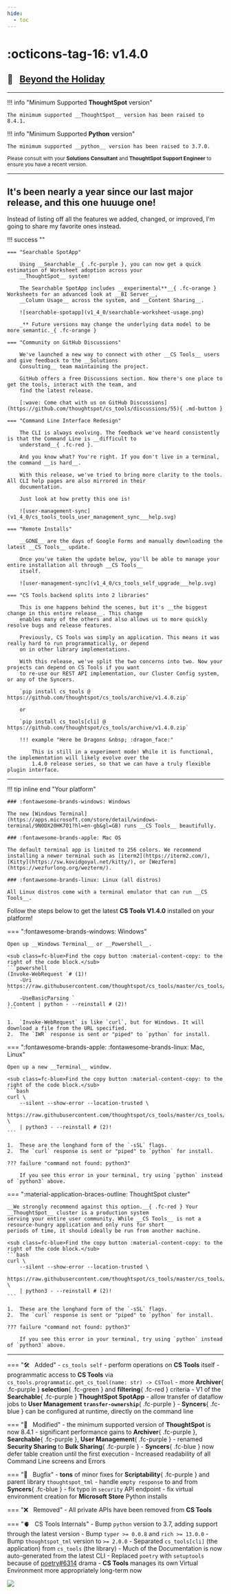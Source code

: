 ```yaml
---
hide:
  - toc
---
```


<style>
    .md-typeset .admonition.success { min-height: 200px; }
</style>

# :octicons-tag-16: v1.4.0
## :rocket: &nbsp; [Beyond the Holiday][gh-release]

---

<div class=grid-even-columns data-columns=2 markdown="block">

!!! info "Minimum Supported __ThoughtSpot__ version"
    
    The minimum supported __ThoughtSpot__ version has been raised to 8.4.1.


!!! info "Minimum Supported __Python__ version"
    
    The minimum supported __python__ version has been raised to 3.7.0.

</div>

<sup>Please consult with your __Solutions Consultant__ and __ThoughtSpot Support Engineer__ to ensure you have a recent
version.</sup>

---

## It's been nearly a year since our last major release, and this one huuuge one!

Instead of listing off all the features we added, changed, or improved, I'm going to share my favorite ones instead.

!!! success ""

    === "Searchable SpotApp"

        Using __Searchable__{ .fc-purple }, you can now get a quick estimation of Worksheet adoption across your
        __ThoughtSpot__ system!

        The Searchable SpotApp includes __experimental**__{ .fc-orange } Worksheets for an advanced look at __BI Server__,
        __Column Usage__ across the system, and __Content Sharing__.

        ![searchable-spotapp](v1_4_0/searchable-worksheet-usage.png)

        _** Future versions may change the underlying data model to be more semantic._{ .fc-orange }

    === "Community on GitHub Discussions"

        We've launched a new way to connect with other __CS Tools__ users and give feedback to the __Solutions
        Consulting__ team maintaining the project.

        GitHub offers a free Discussions section. Now there's one place to get the tools, interact with the team, and
        find the latest release.

        [:wave: Come chat with us on GitHub Discussions](https://github.com/thoughtspot/cs_tools/discussions/55){ .md-button }

    === "Command Line Interface Redesign"

        The CLI is always evolving. The feedback we've heard consistently is that the Command Line is __difficult to
        understand__{ .fc-red }.

        And you know what? You're right. If you don't live in a terminal, the command __is hard__.

        With this release, we've tried to bring more clarity to the tools. All CLI help pages are also mirrored in their
        documentation.

        Just look at how pretty this one is!

        ![user-management-sync](v1_4_0/cs_tools_tools_user_management_sync___help.svg)

    === "Remote Installs"

        __GONE__ are the days of Google Forms and manually downloading the latest __CS Tools__ update.

        Once you've taken the update below, you'll be able to manage your entire installation all through __CS Tools__
        itself.

        ![user-management-sync](v1_4_0/cs_tools_self_upgrade___help.svg)

    === "CS Tools backend splits into 2 libraries"

        This is one happens behind the scenes, but it's __the biggest change in this entire release__. This change
        enables many of the others and also allows us to more quickly resolve bugs and release features.

        Previously, CS Tools was simply an application. This means it was really hard to run programmatically, or depend
        on in other library implementations.

        With this release, we've split the two concerns into two. Now your projects can depend on CS Tools if you want
        to re-use our REST API implementation, our Cluster Config system, or any of the Syncers.

        `pip install cs_tools @ https://github.com/thoughtspot/cs_tools/archive/v1.4.0.zip`

        or 

        `pip install cs_tools[cli] @ https://github.com/thoughtspot/cs_tools/archive/v1.4.0.zip`

        !!! example "Here be Dragons &nbsp; :dragon_face:"

            This is still in a experiment mode! While it is functional, the implementation will likely evolve over the
            1.4.0 release series, so that we can have a truly flexible plugin interface.

---

!!! tip inline end "Your platform"

    ### :fontawesome-brands-windows: Windows

    The new [Windows Terminal](https://apps.microsoft.com/store/detail/windows-terminal/9N0DX20HK701?hl=en-gb&gl=GB) runs __CS Tools__ beautifully.

    ### :fontawesome-brands-apple: Mac OS

    The default terminal app is limited to 256 colors. We recommend installing a newer terminal such as [iterm2](https://iterm2.com/), [Kitty](https://sw.kovidgoyal.net/kitty/), or [WezTerm](https://wezfurlong.org/wezterm/).

    ### :fontawesome-brands-linux: Linux (all distros)

    All Linux distros come with a terminal emulator that can run __CS Tools__.

Follow the steps below to get the latest __CS Tools V1.4.0__ installed on your platform!

=== ":fontawesome-brands-windows: Windows"

    Open up __Windows Terminal__ or __Powershell__.

    <sub class=fc-blue>Find the copy button :material-content-copy: to the right of the code block.</sub>
    ```powershell
    (Invoke-WebRequest `# (1)!
        -Uri https://raw.githubusercontent.com/thoughtspot/cs_tools/master/cs_tools/updater/_bootstrapper.py `
        -UseBasicParsing `
    ).Content | python - --reinstall # (2)!
    ```

    1.  `Invoke-WebRequest` is like `curl`, but for Windows. It will download a file from the URL specified.
    2.  The `IWR` response is sent or "piped" to `python` for install.

=== ":fontawesome-brands-apple: :fontawesome-brands-linux: Mac, Linux"

    Open up a new __Terminal__ window.

    <sub class=fc-blue>Find the copy button :material-content-copy: to the right of the code block.</sub>
    ```bash
    curl \
        --silent --show-error --location-trusted \
        https://raw.githubusercontent.com/thoughtspot/cs_tools/master/cs_tools/updater/_bootstrapper.py \
        | python3 - --reinstall # (2)!
    ```

    1.  These are the longhand form of the `-sSL` flags.
    2.  The `curl` response is sent or "piped" to `python` for install.

    ??? failure "command not found: python3"

        If you see this error in your terminal, try using `python` instead of `python3` above.

=== ":material-application-braces-outline: ThoughtSpot cluster"
    
    __We strongly recommend against this option.__{ .fc-red } Your __ThoughtSpot__ cluster is a production system
    serving your entire user community. While __CS Tools__ is not a resource-hungry application and only runs for short
    periods of time, it should ideally be run from another machine.

    <sub class=fc-blue>Find the copy button :material-content-copy: to the right of the code block.</sub>
    ```bash
    curl \
        --silent --show-error --location-trusted \
        https://raw.githubusercontent.com/thoughtspot/cs_tools/master/cs_tools/updater/_bootstrapper.py \
        | python3 - --reinstall # (2)!
    ```

    1.  These are the longhand form of the `-sSL` flags.
    2.  The `curl` response is sent or "piped" to `python` for install.

    ??? failure "command not found: python3"

        If you see this error in your terminal, try using `python` instead of `python3` above.

---

=== ":hammer_and_wrench: &nbsp; Added"
    - `cs_tools self` - perform operations on __CS Tools__ itself
    - programmatic access to __CS Tools__ via `cs_tools.programmatic.get_cs_tool(name: str) -> CSTool`
    - more __Archiver__{ .fc-purple } __selection__{ .fc-green } and __filtering__{ .fc-red } criteria
    - V1 of the __Searchable__{ .fc-purple } __ThoughtSpot SpotApp__
    - allow transfer of dataflow jobs to __User Management `transfer-ownership`__{ .fc-purple }
    - __Syncers__{ .fc-blue } can be configured at runtime, directly on the command line

=== ":wrench: &nbsp; Modified"
    - the minimum supported version of __ThoughtSpot__ is now 8.4.1
    - significant performance gains to __Archiver__{ .fc-purple }, __Searchable__{ .fc-purple }, __User Management__{ .fc-purple }
    - renamed __Security Sharing__ to __Bulk Sharing__{ .fc-purple }
    - __Syncers__{ .fc-blue } now defer table creation until the first execution
    - Increased readability of all Command Line screens and Errors

=== ":bug: &nbsp; Bugfix"
    - __tons__ of minor fixes for __Scriptability__{ .fc-purple } and parent library `thoughtspot_tml`
    - handle `empty response` to and from __Syncers__{ .fc-blue }
    - fix typo in `security` API endpoint
    - fix virtual environment creation for __Microsoft Store__ Python installs

=== ":x: &nbsp; Removed"
    - All private APIs have been removed from __CS Tools__

=== ":anatomical_heart: &nbsp; CS Tools Internals"
    - Bump `python` version to 3.7, adding support through the latest version
    - Bump `typer >= 0.0.8` and `rich >= 13.0.0`
    - Bump `thoughtspot_tml` version to `>= 2.0.0`
    - Separated `cs_tools[cli]` (the application) from `cs_tools` (the library)
    - Much of the Documentation is now auto-generated from the latest CLI
    - Replaced `poetry` with `setuptools` because of [poetry#6314][poetry-drama] drama
    - __CS Tools__ manages its own Virtual Environment more appropriately long-term now

<img src=../v1_4_0/cs_tools___help.svg>


[gh]: https://github.com/thoughtspot/cs_tools
[gh-release]: https://github.com/thoughtspot/cs_tools/releases/tag/v1.4.0
[poetry-drama]: https://github.com/python-poetry/poetry/issues/6314
